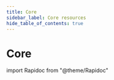 ```yaml
---
title: Core
sidebar_label: Core resources
hide_table_of_contents: true
---
```


# Core

import Rapidoc from "@theme/Rapidoc"

<Rapidoc apiUrl="/v1.0/migrationProxy">
</Rapidoc>
